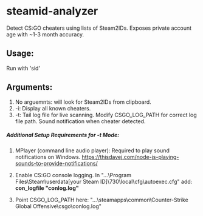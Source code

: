 # steamid-analyzer
Detect CS:GO cheaters using lists of Steam2IDs.
Exposes private account age with ~1-3 month accuracy.

## Usage:
Run with 'sid'

## Arguments:
1. No arguemnts: will look for Steam2IDs from clipboard.
2. -i: Display all known cheaters.
3. -t: Tail log file for live scanning.  Modify CSGO_LOG_PATH for correct log file path. Sound notification when cheater detected.

##### Additional Setup Requirements for -t Mode:
1. MPlayer (command line audio player): Required to play sound notifications on Windows.
https://thisdavej.com/node-js-playing-sounds-to-provide-notifications/

2. Enable CS:GO console logging.
In "...\Program Files\Steam\userdata[your Steam ID]\730\local\cfg\autoexec.cfg" add:
**con_logfile "conlog.log"**

3. Point CSGO_LOG_PATH here:
"...\steamapps\common\Counter-Strike Global Offensive\csgo\conlog.log"
